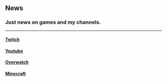 ## News

### Just news on games and my channels.
---
#### [Twitch](twitchnews.md)

#### [Youtube](ytnews.nd)

#### [Overwatch](overwatchnews.md)

#### [Minecraft](mcnews.md)
